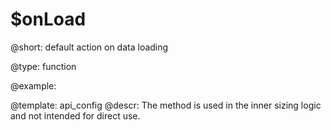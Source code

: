 $onLoad
=============

@short:
	default action on data loading

@type: function

@example:

@template:	api_config
@descr:
The method is used in the inner sizing logic and not intended for direct use.

